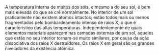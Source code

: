 ﻿A temperatura interna de muitos dos sóis, e mesmo a do seu sol, é bem mais elevada do que se crê normalmente. No interior de um sol praticamente não existem átomos intactos; estão todos mais ou menos fragmentados pelo bombardeamento intenso de raios X, o que é característico das altas temperaturas. Independentemente de quais elementos materiais apareçam nas camadas externas de um sol, aqueles que estão no seu interior tornam-se muito similares, por causa da ação dissociativa dos raios X destruidores. Os raios X em geral são os grandes niveladores da existência atômica.